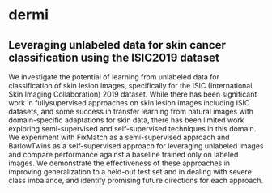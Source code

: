 # dermi
## Leveraging unlabeled data for skin cancer classification using the ISIC2019 dataset

We investigate the potential of learning from unlabeled
data for classification of skin lesion images, specifically for
the ISIC (International Skin Imaging Collaboration) 2019
dataset. While there has been significant work in fullysupervised approaches on skin lesion images including ISIC
datasets, and some success in transfer learning from natural images with domain-specific adaptations for skin data,
there has been limited work exploring semi-supervised and
self-supervised techniques in this domain. We experiment
with FixMatch as a semi-supervised approach and BarlowTwins as a self-supervised approach for leveraging unlabeled images and compare performance against a baseline trained only on labeled images. We demonstrate the
effectiveness of these approaches in improving generalization to a held-out test set and in dealing with severe class
imbalance, and identify promising future directions for each
approach.
